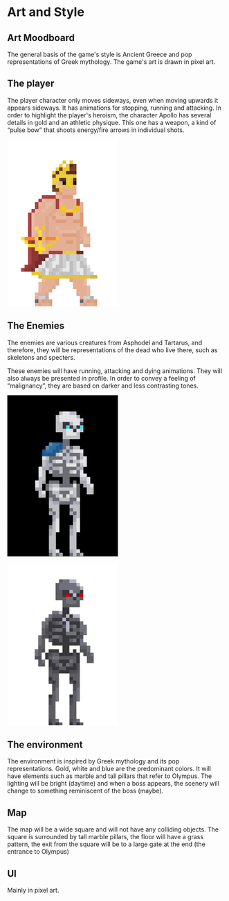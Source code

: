 # Art and Style

## Art Moodboard

The general basis of the game's style is Ancient Greece and pop representations of Greek mythology. The game's art is drawn in pixel art.


## The player

The player character only moves sideways, even when moving upwards it appears sideways. It has animations for stopping, running and attacking.
In order to highlight the player's heroism, the character Apollo has several details in gold and an athletic physique. This one has a weapon, a kind of “pulse bow” that shoots energy/fire arrows in individual shots.

![Player Image](./images/Player.png)

## The Enemies

The enemies are various creatures from Asphodel and Tartarus, and therefore, they will be representations of the dead who live there, such as skeletons and specters.

These enemies will have running, attacking and dying animations. They will also always be presented in profile. In order to convey a feeling of “malignancy”, they are based on darker and less contrasting tones.

![Enemy 1](./images/Enemy1.jpeg)

![Enemy 2](./images/Enemy2.jpeg)

## The environment

The environment is inspired by Greek mythology and its pop representations. Gold, white and blue are the predominant colors. It will have elements such as marble and tall pillars that refer to Olympus. The lighting will be bright (daytime) and when a boss appears, the scenery will change to something reminiscent of the boss (maybe).

## Map

The map will be a wide square and will not have any colliding objects. The square is surrounded by tall marble pillars, the floor will have a grass pattern, the exit from the square will be to a large gate at the end (the entrance to Olympus)

## UI

Mainly in pixel art.
